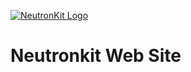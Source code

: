 [![NeutronKit Logo](https://github.com/neutronkit/neutron/img/neutronkit-logo.svg)](http://neutronkit.com)

# Neutronkit Web Site
